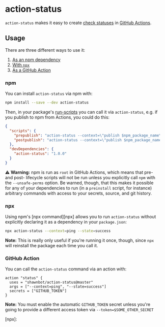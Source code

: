 # action-status
`action-status` makes it easy to create [check statuses] in [GitHub Actions].

## Usage
There are three different ways to use it:

1. [As an npm dependency](#npm)
1. [With `npx`](#npx)
1. [As a GitHub Action](#github-action)

### npm
You can install `action-status` via npm with:

```sh
npm install --save --dev action-status
```

Then, in your package's [run-scripts] you can call it via `action-status`, e.g. if you publish to npm from Actions, you could do this:

```json
{
  "scripts": {
    "prepublish": "action-status --context=\"publish $npm_package_name\" --state=pending --desc=\"Publishing $npm_package_version...\"",
    "postpublish": "action-status --context=\"publish $npm_package_name\" --state=success --desc=\"Published $npm_package_version\"",
  },
  "devDependencies": {
    "action-status": "1.0.0"
  }
}
```

:warning: **Warning:** npm is run as `root` in GitHub Actions, which means that pre- and post- lifecycle scripts will not be run unless you explicitly call `npm` with the `--unsafe-perms` option. Be warned, though, that this makes it possible for any of your dependencies to run (in a `preinstall` script, for instance) arbitrary commands with access to your secrets, source, and git history.

### npx
Using npm's [npx command][npx] allows you to run `action-status` without explicitly declaring it as a dependency in your `package.json`:

```sh
npx action-status --context=ping --state=success
```

**Note:** This is really only useful if you're running it once, though, since `npx` will reinstall the package each time you call it.

### GitHub Action
You can call the `action-status` command via an action with:

```hcl
action "status" {
  uses = "shawnbot/action-status@master"
  args = ["--context=ping", "--state=success"]
  secrets = ["GITHUB_TOKEN"]
}
```

**Note:** You must enable the automatic `GITHUB_TOKEN` secret unless you're going to provide a different access token via `--token=$SOME_OTHER_SECRET`

[check statuses]: https://help.github.com/articles/about-status-checks/
[github actions]: https://github.com/features/actions
[run-scripts]: https://docs.npmjs.com/misc/scripts
[npx]: 
